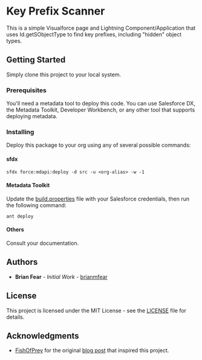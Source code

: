 # Key Prefix Scanner

This is a simple Visualforce page and Lightning Component/Application that uses Id.getSObjectType to find key prefixes, including "hidden" object types.

## Getting Started

Simply clone this project to your local system.

### Prerequisites

You'll need a metadata tool to deploy this code. You can use Salesforce DX, the Metadata Toolkit, Developer Workbench, or any other tool that supports deploying metadata.

### Installing

Deploy this package to your org using any of several possible commands:

#### sfdx

```
sfdx force:mdapi:deploy -d src -u <org-alias> -w -1
```

#### Metadata Toolkit

Update the [build.properties](build.properties) file with your Salesforce credentials, then run the following command:

```
ant deploy
```

#### Others

Consult your documentation.

## Authors

* **Brian Fear** - *Initial Work* - [brianmfear](https://github.com/brianmfear)

## License

This project is licensed under the MIT License - see the [LICENSE](LICENSE) file for details.

## Acknowledgments

* [FishOfPrey](https://github.com/FishOfPrey) for the original [blog post](http://www.fishofprey.com/2011/09/obscure-salesforce-object-key-prefixes.html) that inspired this project.

